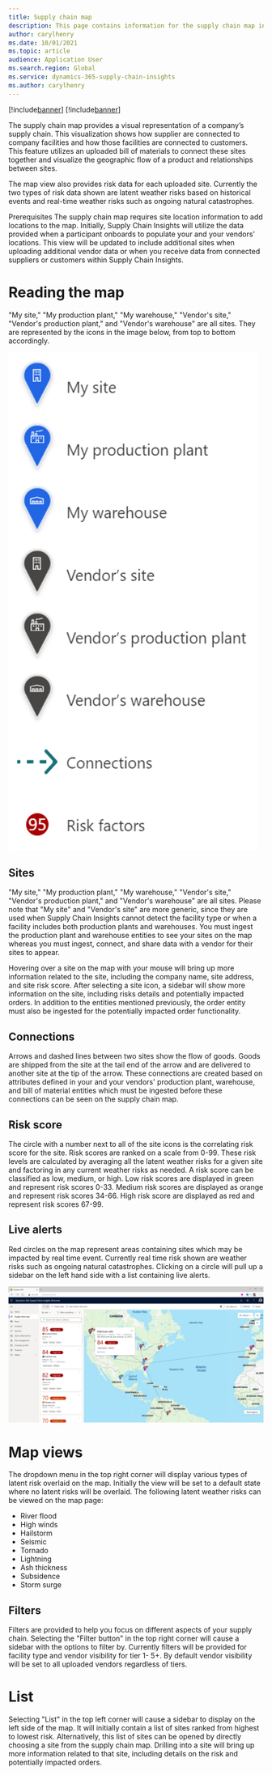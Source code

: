 ```yaml
---
title: Supply chain map
description: This page contains information for the supply chain map in Microsoft Dynamics 365 Supply Chain Insights
author: carylhenry
ms.date: 10/01/2021
ms.topic: article
audience: Application User
ms.search.region: Global
ms.service: dynamics-365-supply-chain-insights
ms.author: carylhenry
---
```


[!include[banner](includes/banner.md)]
[!include[banner](includes/preview-banner.md)]


The supply chain map provides a visual representation of a company’s supply chain. This visualization shows how supplier are connected to company facilities and how those facilities are connected to customers. This feature utilizes an uploaded bill of materials to connect these sites together and visualize the geographic flow of a product and relationships between sites. 

The map view also provides risk data for each uploaded site. Currently the two types of risk data shown are latent weather risks based on historical events and real-time weather risks such as ongoing natural catastrophes.

Prerequisites
The supply chain map requires site location information to add locations to the map. Initially, Supply Chain Insights will utilize the data provided when a participant onboards to populate your and your vendors' locations. This view will be updated to include additional sites when uploading additional vendor data or when you receive data from connected suppliers or customers within Supply Chain Insights.

# Reading the map
"My site," "My production plant," "My warehouse," "Vendor's site," "Vendor's production plant," and "Vendor's warehouse" are all sites. They are represented by the icons in the image below, from top to bottom accordingly.

![legend of icons used to represet different types of locations on the supply chain map](/articles/media/supply-chain-map-legend.PNG)

## Sites
"My site," "My production plant," "My warehouse," "Vendor's site," "Vendor's production plant," and "Vendor's warehouse" are all sites. Please note that "My site" and "Vendor's site" are more generic, since they are used when Supply Chain Insights cannot detect the facility type or when a facility includes both production plants and warehouses. You must ingest the production plant and warehouse entities to see your sites on the map whereas you must ingest, connect, and share data with a vendor for their sites to appear.

Hovering over a site on the map with your mouse will bring up more information related to the site, including the company name, site address, and site risk score. After selecting a site icon, a sidebar will show more information on the site, including risks details and potentially impacted orders. In addition to the entities mentioned previously, the order entity must also be ingested for the potentially impacted order functionality.

## Connections
Arrows and dashed lines between two sites show the flow of goods. Goods are shipped from the site at the tail end of the arrow and are delivered to another site at the tip of the arrow. These connections are created based on attributes defined in your and your vendors' production plant, warehouse, and bill of material entities which must be ingested before these connections can be seen on the supply chain map.

## Risk score
The circle with a number next to all of the site icons is the correlating risk score for the site. Risk scores are ranked on a scale from 0-99.  These risk levels are calculated by averaging all the latent weather risks for a given site and factoring in any current weather risks as needed. A risk score can be classified as low, medium, or high. Low risk scores are displayed in green and represent risk scores 0-33. Medium risk scores are displayed as orange and represent risk scores 34-66. High risk score are displayed as red and represent risk scores 67-99. 

## Live alerts
Red circles on the map represent areas containing sites which may be impacted by real time event. Currently real time risk shown are weather risks such as ongoing natural catastrophes. Clicking on a circle will pull up a sidebar on the left hand side with a list containing live alerts. 

![supply chain map with a list of sites containing their risk score](/articles/media/supply-chain-map.PNG)

# Map views
The dropdown menu in the top right corner will display various types of latent risk overlaid on the map. Initially the view will be set to a default state where no latent risks will be overlaid.  The following latent weather risks can be viewed on the map page:
- River flood
- High winds
- Hailstorm
- Seismic
- Tornado
- Lightning
- Ash thickness
- Subsidence
- Storm surge

## Filters
Filters are provided to help you focus on different aspects of your supply chain. Selecting the "Filter button" in the top right corner will cause a sidebar with the options to filter by. Currently filters will be provided for facility type and vendor visibility for tier 1- 5+. By default vendor visibility will be set to all uploaded vendors regardless of tiers.

# List
Selecting "List" in the top left corner will cause a sidebar to display on the left side of the map. It will initially contain a list of sites ranked from highest to lowest risk. Alternatively, this list of sites can be opened by directly choosing a site from the supply chain map. Drilling into a site will bring up more information related to that site, including details on the risk and potentially impacted orders.

